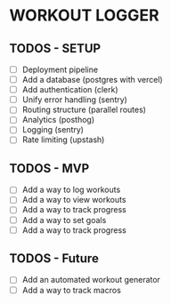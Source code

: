 # WORKOUT LOGGER

## TODOS - SETUP

- [ ] Deployment pipeline
- [ ] Add a database (postgres with vercel)
- [ ] Add authentication (clerk)
- [ ] Unify error handling (sentry)
- [ ] Routing structure (parallel routes)
- [ ] Analytics (posthog)
- [ ] Logging (sentry)
- [ ] Rate limiting (upstash)

## TODOS - MVP

- [ ] Add a way to log workouts
- [ ] Add a way to view workouts
- [ ] Add a way to track progress
- [ ] Add a way to set goals
- [ ] Add a way to track progress

## TODOS - Future

- [ ] Add an automated workout generator
- [ ] Add a way to track macros
